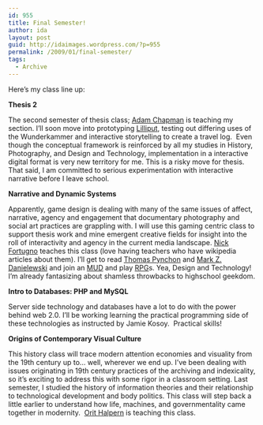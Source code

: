 ```yaml
---
id: 955
title: Final Semester!
author: ida
layout: post
guid: http://idaimages.wordpress.com/?p=955
permalink: /2009/01/final-semester/
tags:
  - Archive
---
```

Here&#8217;s my class line up:

**Thesis 2**

The second semester of thesis class; [Adam Chapman][1] is teaching my section. I&#8217;ll soon move into prototyping [Lilliput][2], testing out differing uses of the Wunderkammer and interactive storytelling to create a travel log.  Even though the conceptual framework is reinforced by all my studies in History, Photography, and Design and Technology, implementation in a interactive digital format is very new territory for me. This is a risky move for thesis.  That said, I am committed to serious experimentation with interactive narrative before I leave school.

**Narrative and Dynamic Systems**

Apparently, game design is dealing with many of the same issues of affect, narrative, agency and engagement that documentary photography and social art practices are grappling with. I will use this gaming centric class to support thesis work and mine emergent creative fields for insight into the roll of interactivity and agency in the current media landscape. [Nick Fortugno][3] teaches this class (love having teachers who have wikipedia articles about them). I&#8217;ll get to read [Thomas Pynchon][4] and [Mark Z. Danielewski][5] and join an [MUD][6] and play [RPG][7]s. Yea, Design and Technology!  I&#8217;m already fantasizing about shamless throwbacks to highschool geekdom.

**Intro to Databases: PHP and MySQL**

Server side technology and databases have a lot to do with the power behind web 2.0. I&#8217;ll be working learning the practical programming side of these technologies as instructed by Jamie Kosoy.  Practical skills!

**Origins of Contemporary Visual Culture**

This history class will trace modern attention economies and visuality from the 19th century up to&#8230; well, wherever we end up. I&#8217;ve been dealing with issues originating in 19th century practices of the archiving and indexicality, so it&#8217;s exciting to address this with some rigor in a classroom setting. Last semester, I studied the history of information theories and their relationship to technological development and body politics. This class will step back a little earlier to understand how life, machines, and governmentality came together in modernity.  [Orit Halpern][8] is teaching this class.

 [1]: http://www.adamchapmanart.com/
 [2]: http://uncommonplaces.com/2008/12/04/thesis-welcome-to-lilliput/
 [3]: http://en.wikipedia.org/wiki/Nicholas_Fortugno
 [4]: http://en.wikipedia.org/wiki/Thomas_Pynchon
 [5]: http://en.wikipedia.org/wiki/Mark_Z._Danielewski
 [6]: http://en.wikipedia.org/wiki/MUD
 [7]: http://en.wikipedia.org/wiki/Role-playing_game
 [8]: http://orithalpern.net/